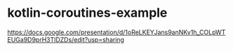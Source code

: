 # kotlin-coroutines-example
https://docs.google.com/presentation/d/1oReLKEYJans9anNKv1h_COLpWTEUGa9D9prH3TlDZDs/edit?usp=sharing
